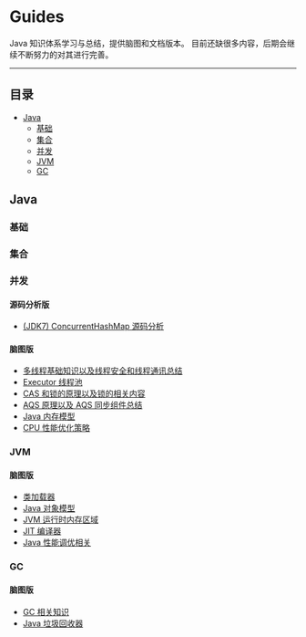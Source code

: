 Guides
======
Java 知识体系学习与总结，提供脑图和文档版本。
目前还缺很多内容，后期会继续不断努力的对其进行完善。

------

## 目录

- [Java](#Java)
    - [基础](#基础)
    - [集合](#容器)
    - [并发](#并发)
    - [JVM](#JVM)
    - [GC](#GC)

## Java

### 基础

### 集合

### 并发

#### 源码分析版
* [(JDK7) ConcurrentHashMap 源码分析](public/code/src/main/java/edu/linshu/personal/source/jdk/ConcurrentHashMap_7.java)

#### 脑图版

* [多线程基础知识以及线程安全和线程通讯总结](public/images/mind/Concurrent/Multithreading.png)
* [Executor 线程池](public/images/mind/Concurrent/Executor_Thread_Pool.png)
* [CAS 和锁的原理以及锁的相关内容](public/images/mind/Concurrent/CAS_And_Lock.png)
* [AQS 原理以及 AQS 同步组件总结](public/images/mind/Concurrent/AQS.png)
* [Java 内存模型](public/images/mind/Concurrent/Java_Memory_Model.png)
* [CPU 性能优化策略](public/images/mind/Concurrent/CPU_Performance.png)

### JVM

#### 脑图版

* [类加载器](https://www.processon.com/view/link/5d178234e4b0a916e8f864d7)
* [Java 对象模型](https://www.processon.com/view/link/5d17a023e4b0cd6dd6dfd8ec)
* [JVM 运行时内存区域](public/images/mind/JVM/Java_Run-Time_Data_Areas.png)
* [JIT 编译器](https://www.processon.com/view/link/5d1779a5e4b0cd6dd6dfcbb2)
* [Java 性能调优相关](public/images/mind/JVM/Java_Performance.png)

### GC

#### 脑图版

* [GC 相关知识](public/images/mind/GC/GC.png)
* [Java 垃圾回收器](public/images/mind/GC/Java_Garbage_Collector.png)
